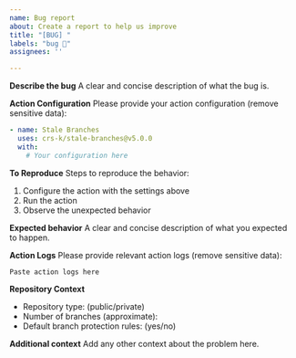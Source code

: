 ```yaml
---
name: Bug report
about: Create a report to help us improve
title: "[BUG] "
labels: "bug 🐛"
assignees: ''

---
```


**Describe the bug**
A clear and concise description of what the bug is.

**Action Configuration**
Please provide your action configuration (remove sensitive data):
```yaml
- name: Stale Branches
  uses: crs-k/stale-branches@v5.0.0
  with:
    # Your configuration here
```

**To Reproduce**
Steps to reproduce the behavior:
1. Configure the action with the settings above
2. Run the action
3. Observe the unexpected behavior

**Expected behavior**
A clear and concise description of what you expected to happen.

**Action Logs**
Please provide relevant action logs (remove sensitive data):
```
Paste action logs here
```

**Repository Context**
- Repository type: (public/private)
- Number of branches (approximate): 
- Default branch protection rules: (yes/no)

**Additional context**
Add any other context about the problem here.
